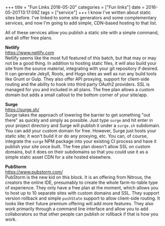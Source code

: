 +++
title = "Fun Links 2016-05-20"
categories = ["Fun links"]
date = 2016-05-20T13:17:09Z
tags = ["service"]
+++
I know I've written about static sites before. I've linked to some site generators and some complementary services, and now I'm going to add simple, CDN-based hosting to that list.

All of these services allow you publish a static site with a simple command, and all offer free plans.

**Netlify**  
https://www.netlify.com  
Netlify seems like the most full featured of this batch, but that may or may not be a good thing. In addition to hosting static files, it will also build your site from the source material, integrating with your git repository if desired. It can generate Jekyll, Roots, and Hugo sites as well as run any build tools like Grunt or Gulp. They also offer API proxying, support for client-side routing and the ability to hook into third party OAuth2 providers. SSL is managed for you and included in all plans. The free plan allows a custom domain but adds a small callout to the bottom corner of your site/app.

**Surge**  
https://surge.sh/  
Surge takes the approach of lowering the barrier to get something "out there" as quickly and simply as possible. Just type `surge` and hit enter in your project directory and Surge will publish it under a `surge.sh` subdomain. You can add your custom domain for free. However, Surge just hosts your static site; it won't build it or do any proxying, etc. You can, of course, integrate the `surge` NPM package into your existing CI process and have it publish your site once built. The free plan doesn't allow SSL on custom domains, but it does on their subdomains so that you could use it as a simple static asset CDN for a site hosted elsewhere.

**PubStorm**  
https://www.pubstorm.com/  
PubStorm is the new kid on this block. It is an offering from Nitrous, the creators the online IDE, presumably to create the whole farm-to-table type of experience. They only have a free plan at the moment, which allows you to host up to 10 separate sites with custom domains and SSL. They support version rollback and simple `pushState` support to allow client-side routing. It looks like their future premium offering will add more features. They also work primarily through a command line interface and allow you to add collaborators so that other people can publish or rollback if that is how you work.

